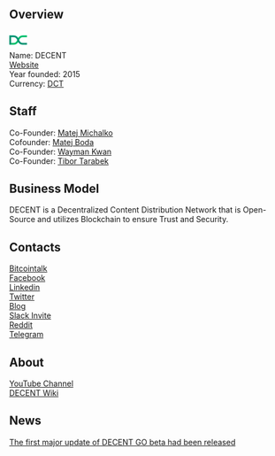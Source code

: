 ## Overview
![logo](../projects/logo/decent.png)  
Name: DECENT  
[Website](https://decent.ch/)  
Year founded: 2015   
Currency: [DCT](https://coinmarketcap.com/currencies/decent/)  
## Staff
Co-Founder: [Matej Michalko](../people/matej_michalko.md)  
Cofounder: [Matej Boda](../people/matej_boda.md)  
Co-Founder: [Wayman Kwan](../people/wayman_kwan.md)  
Co-Founder: [Tibor Tarabek](../people/tibor_tarabek.md)  
## Business Model
DECENT is a Decentralized Content Distribution Network that is Open-Source and utilizes Blockchain to ensure Trust and Security.
## Contacts
[Bitcointalk](https://bitcointalk.org/index.php?topic=1162392.0)   
[Facebook](https://www.facebook.com/DECENTplatform/)   
[Linkedin](https://www.linkedin.com/company-beta/10034924/)   
[Twitter](https://twitter.com/DECENTplatform)    
[Blog](https://decent.ch/en/blog//)    
[Slack Invite](https://decent-slack.herokuapp.com/)  
[Reddit](https://www.reddit.com/r/Decentplatform/)  
[Telegram](https://telegram.me/joinchat/DM7KGAobNAOYNYFl1CjQfA)  
## About
[YouTube Channel](https://www.youtube.com/channel/UCnE-FABsvmnbbfkzNzwNDtg?guided_help_flow=3)  
[DECENT Wiki](https://wiki.decent.ch/doku.php)  
## News
[The first major update of DECENT GO beta had been released](../news/decent_05-10-17.md)   
